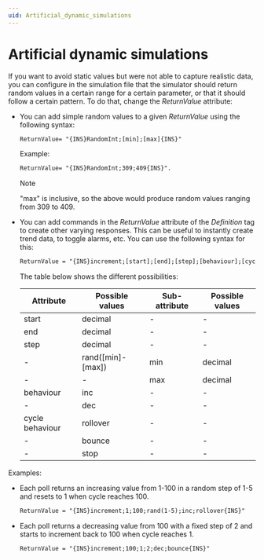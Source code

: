 ```yaml
---
uid: Artificial_dynamic_simulations
---
```


# Artificial dynamic simulations

If you want to avoid static values but were not able to capture realistic data, you can configure in the simulation file that the simulator should return random values in a certain range for a certain parameter, or that it should follow a certain pattern. To do that, change the *ReturnValue* attribute:

- You can add simple random values to a given *ReturnValue* using the following syntax:

    ```txt
    ReturnValue= "{INS}RandomInt;[min];[max]{INS}"
    ```

    Example:

    ```txt
    ReturnValue= "{INS}RandomInt;309;409{INS}".
    ```

    > [!NOTE]
    > "max" is inclusive, so the above would produce random values ranging from 309 to 409.

- You can add commands in the *ReturnValue* attribute of the *Definition* tag to create other varying responses. This can be useful to instantly create trend data, to toggle alarms, etc. You can use the following syntax for this:

    ```txt
    ReturnValue = "{INS}increment;[start];[end];[step];[behaviour];[cycle behaviour]{INS}"
    ```

    The table below shows the different possibilities:

    | Attribute     | Possible values       | Sub-attribute | Possible values |
    |-----------------|-----------------------|---------------|-----------------|
    | start           | decimal               | \-            | \-              |
    | end             | decimal               | \-            | \-              |
    | step            | decimal               | \-            | \-              |
    | \-              | rand(\[min\]-\[max\]) | min           | decimal         |
    | \-              | \-                    | max           | decimal         |
    | behaviour       | inc                   | \-            | \-              |
    | \-              | dec                   | \-            | \-              |
    | cycle behaviour | rollover              | \-            | \-              |
    | \-              | bounce                | \-            | \-              |
    | \-              | stop                  | \-            | \-              |

Examples:

- Each poll returns an increasing value from 1-100 in a random step of 1-5 and resets to 1 when cycle reaches 100.

    ```txt
    ReturnValue = "{INS}increment;1;100;rand(1-5);inc;rollover{INS}"
    ```

- Each poll returns a decreasing value from 100 with a fixed step of 2 and starts to increment back to 100 when cycle reaches 1.

    ```txt
    ReturnValue = "{INS}increment;100;1;2;dec;bounce{INS}"
    ```
